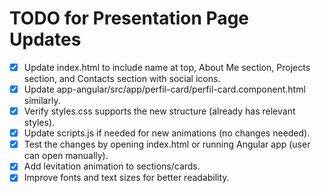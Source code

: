 # TODO for Presentation Page Updates

- [x] Update index.html to include name at top, About Me section, Projects section, and Contacts section with social icons.
- [x] Update app-angular/src/app/perfil-card/perfil-card.component.html similarly.
- [x] Verify styles.css supports the new structure (already has relevant styles).
- [x] Update scripts.js if needed for new animations (no changes needed).
- [x] Test the changes by opening index.html or running Angular app (user can open manually).
- [x] Add levitation animation to sections/cards.
- [x] Improve fonts and text sizes for better readability.
